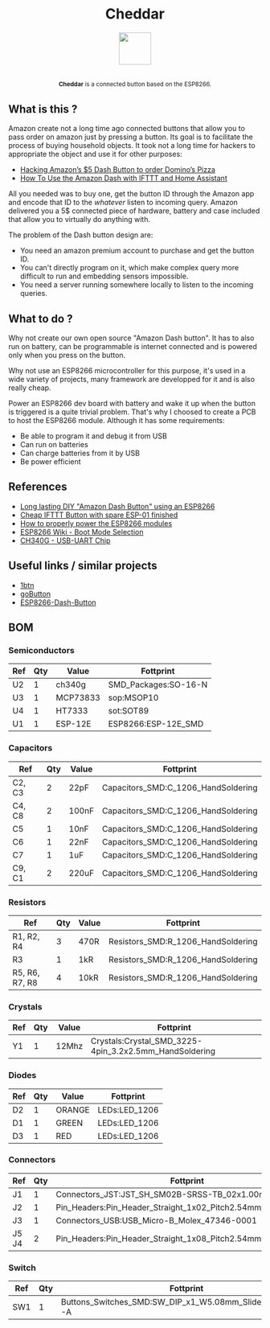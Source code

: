 <h1 align="center">Cheddar</h1>
<h6 align="center">
  <a href="https://en.wikipedia.org/wiki/Cheddar_cheese">
    <img  src="https://upload.wikimedia.org/wikipedia/commons/1/18/Somerset-Cheddar.jpg"
        height="64"
        width="64">
  </a>
</h6>
<p align="center">
<sup>
      <strong>Cheddar</strong> is a connected button based on the ESP8266.
</sup>
<br>

## What is this ?

Amazon create not a long time ago connected buttons that allow you to pass
order on amazon just by pressing a button. Its goal is to facilitate the
process of buying household objects.
It took not a long time for hackers to appropriate the object and use it for
other purposes:

  * [Hacking Amazon’s $5 Dash Button to order Domino’s Pizza](https://medium.com/@brody_berson/hacking-amazon-s-5-dash-button-to-order-domino-s-pizza-9d19c9d04646)
  * [How To Use the Amazon Dash with IFTTT and Home Assistant](https://www.youtube.com/watch?v=qZpJ9W0wCks)

All you needed was to buy one, get the button ID through the Amazon app and
encode that ID to the _whatever_ listen to incoming query.
Amazon delivered you a 5$ connected piece of hardware, battery and case
included that allow you to virtually do anything with.

The problem of the Dash button design are:

  * You need an amazon premium account to purchase and get the button ID.
  * You can't directly program on it, which make complex query more difficult
      to run and embedding sensors impossible.
  * You need a server running somewhere locally to listen to the incoming
      queries.

## What to do ?

Why not create our own open source "Amazon Dash button". It has to also
run on battery, can be programmable is internet connected and is powered only
when you press on the button.

Why not use an ESP8266 microcontroller for this purpose, it's used in a wide
variety of projects, many framework are developped for it and is also really
cheap.

Power an ESP8266 dev board with battery and wake it up when the button is 
triggered is a quite trivial problem. That's why I choosed to create a PCB to
host the ESP8266 module. Although it has some requirements:

  * Be able to program it and debug it from USB
  * Can run on batteries
  * Can charge batteries from it by USB
  * Be power efficient

## References

* [Long lasting DIY "Amazon Dash Button" using an ESP8266](https://www.youtube.com/watch?v=nbMfb0dIvYc&t=307s)
* [Cheap IFTTT Button with spare ESP-01 finished](https://www.youtube.com/watch?v=6JD2RMDM88Y)
* [How to properly power the ESP8266 modules](https://www.youtube.com/watch?v=wf_msvWv1jk)
* [ESP8266 Wiki - Boot Mode Selection](https://github.com/espressif/esptool/wiki/ESP8266-Boot-Mode-Selection)
* [CH340G - USB-UART Chip](http://www.sunrom.com/p/ch340g)

## Useful links / similar projects

* [1btn](https://github.com/knewron-technologies/1btn)
* [goButton](https://www.kickstarter.com/projects/805606890/gobutton-simple-wi-fi-connected-smart-button-for-e/description)
* [ESP8266-Dash-Button](https://github.com/DeqingSun/ESP8266-Dash-Button)

## BOM

### Semiconductors

Ref | Qty | Value | Fottprint
----|-----|-------|---------------
U2 | 1 | ch340g | SMD_Packages:SO-16-N
U3 | 1 | MCP73833 | sop:MSOP10
U4 | 1 | HT7333 | sot:SOT89
U1 | 1 | ESP-12E | ESP8266:ESP-12E_SMD

### Capacitors 

Ref | Qty | Value | Fottprint
----|-----|-------|---------------
C2, C3 | 2 | 22pF | Capacitors_SMD:C_1206_HandSoldering
C4, C8 | 2 | 100nF | Capacitors_SMD:C_1206_HandSoldering
C5 | 1 | 10nF | Capacitors_SMD:C_1206_HandSoldering
C6 | 1 | 22nF | Capacitors_SMD:C_1206_HandSoldering
C7 | 1 | 1uF  | Capacitors_SMD:C_1206_HandSoldering
C9, C1 | 2 | 220uF | Capacitors_SMD:C_1206_HandSoldering

### Resistors

Ref | Qty | Value | Fottprint
----|-----|-------|---------------
R1, R2, R4 | 3 | 470R | Resistors_SMD:R_1206_HandSoldering
R3 | 1 | 1kR | Resistors_SMD:R_1206_HandSoldering
R5, R6, R7, R8 | 4 | 10kR |Resistors_SMD:R_1206_HandSoldering

### Crystals

Ref | Qty | Value | Fottprint
----|-----|-------|---------------
Y1 | 1 | 12Mhz | Crystals:Crystal_SMD_3225-4pin_3.2x2.5mm_HandSoldering

### Diodes

Ref | Qty | Value | Fottprint
----|-----|-------|---------------
D2 | 1 | ORANGE | LEDs:LED_1206
D1 | 1 | GREEN | LEDs:LED_1206
D3 | 1 | RED | LEDs:LED_1206

### Connectors

Ref | Qty | Fottprint
----|-----|---------------
J1 | 1 | Connectors_JST:JST_SH_SM02B-SRSS-TB_02x1.00mm_Angled
J2 | 1 | Pin_Headers:Pin_Header_Straight_1x02_Pitch2.54mm_SMD_Pin1Left
J3 | 1 | Connectors_USB:USB_Micro-B_Molex_47346-0001
J5 J4 | 2 | Pin_Headers:Pin_Header_Straight_1x08_Pitch2.54mm

### Switch

Ref | Qty | Fottprint
----|-----|---------------
SW1 | 1 | Buttons_Switches_SMD:SW_DIP_x1_W5.08mm_Slide_Copal_CHS-A
